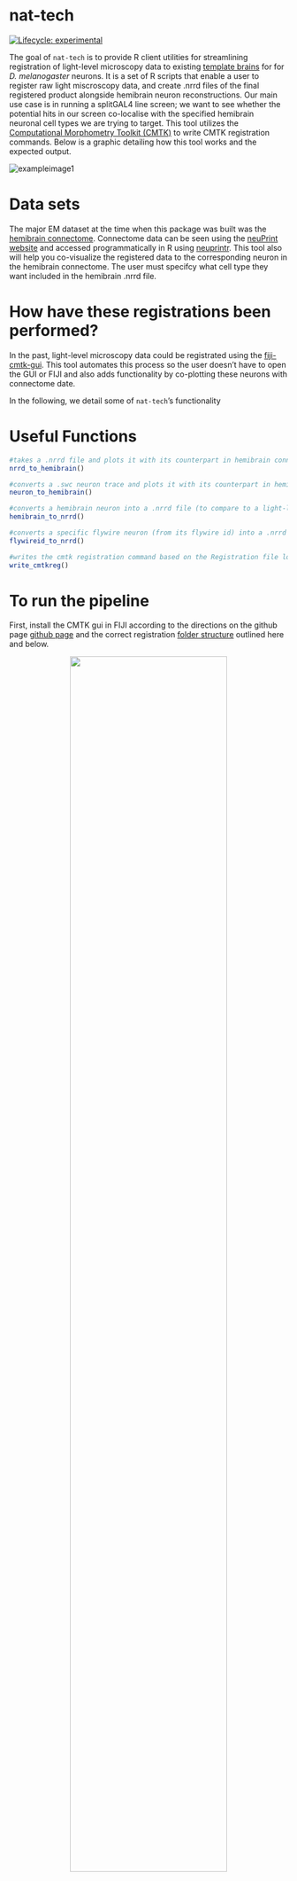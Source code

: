 
<!-- README.md is generated from README.Rmd. Please edit that file -->

# nat-tech

<!-- badges: start -->

[![Lifecycle:
experimental](https://img.shields.io/badge/lifecycle-experimental-orange.svg)](https://www.tidyverse.org/lifecycle/#experimental)

<!-- badges: end -->

The goal of `nat-tech` is to provide R client utilities for streamlining
registration of light-level microscopy data to existing [template
brains](https://www.janelia.org/open-science/jrc-2018-brain-templates)
for for *D. melanogaster* neurons. It is a set of R scripts that enable
a user to register raw light miscroscopy data, and create .nrrd files of
the final registered product alongside hemibrain neuron reconstructions.
Our main use case is in running a splitGAL4 line screen; we want to see
whether the potential hits in our screen co-localise with the specified
hemibrain neuronal cell types we are trying to target. This tool
utilizes the [Computational Morphometry Toolkit
(CMTK)](https://www.nitrc.org/projects/cmtk/) to write CMTK registration
commands. Below is a graphic detailing how this tool works and the
expected output.

![exampleimage1](inst/images/workflow4.png)

# Data sets

The major EM dataset at the time when this package was built was the
[hemibrain
connectome](https://www.janelia.org/project-team/flyem/hemibrain).
Connectome data can be seen using the [neuPrint
website](https://neuprint.janelia.org/help/videos?dataset=hemibrain) and
accessed programmatically in R using
[neuprintr](https://github.com/natverse/neuprintr). This tool also will
help you co-visualize the registered data to the corresponding neuron in
the hemibrain connectome. The user must specifcy what cell type they
want included in the hemibrain .nrrd file.

# How have these registrations been performed?

In the past, light-level microscopy data could be registrated using the
[fiji-cmtk-gui](https://github.com/jefferis/fiji-cmtk-gui). This tool
automates this process so the user doesn’t have to open the GUI or FIJI
and also adds functionality by co-plotting these neurons with connectome
date.

In the following, we detail some of `nat-tech`’s functionality

# Useful Functions

``` r
#takes a .nrrd file and plots it with its counterpart in hemibrain connectome
nrrd_to_hemibrain()

#converts a .swc neuron trace and plots it with its counterpart in hemibrain connectome
neuron_to_hemibrain()

#converts a hemibrain neuron into a .nrrd file (to compare to a light-level image image)
hemibrain_to_nrrd()

#converts a specific flywire neuron (from its flywire id) into a .nrrd file (to compare to a light-level image image)
flywireid_to_nrrd()

#writes the cmtk registration command based on the Registration file location
write_cmtkreg()
```

# To run the pipeline

First, install the CMTK gui in FIJI according to the directions on the
github page [github page](https://github.com/jefferis/fiji-cmtk-gui) and
the correct registration [folder
structure](http://flybrain.mrc-lmb.cam.ac.uk/dokuwiki/doku.php?id=warping_manual:registration_gui)
outlined here and below.

<center>

<img src="inst/images/folder_struct.png" width="75%" height="75%" />

</center>

Second, go to the `parameter.R` scripts. Edit the variables to folders
on your local machine. You will also need to edit the 3 lines at the top
of `pipeline.R` and the top line of `functions.R` where you will need to
change the paths so that the correct files are sourced correctly.

``` r
#this folder is where all of your registration files are, commonly on the desktop
registration_folder = "~/Desktop/Registration"

#this folder is the path where your unprocessed and processed .tif files will be 
data_folder = "~/Desktop/to_register"
raw_data = file.path(data_folder,"unprocessed")
processed_data = file.path(data_folder,"processed")
```

You will also need to edit the 3 lines at the top of `pipeline.R` and
the top line of `functions.R` where you will need to change the paths so
that the these files are sourced correctly. It should look something
like this.

``` r
# these are first 3 lines at the top of pipeline.R, this should be where you are storing this repository on your local machine
source("/Users/[insert user]/Documents/GitHub/nat-tech/R/parameters.R")
source("/Users/[insert user]/Documents/GitHub/nat-tech/R/startup/packages.R")
source("/Users/[insert user]/Documents/GitHub/nat-tech/R/startup/functions.R")
```

Third, save your 2 or 3 channel image as a .tif file (as shown below) in
the correct folder, this was specified in the step before. The way you
name this file is also important. The format for a split-gal4 line is
date_templatebrain_celltype_AD_GDBD_expnum or for a Gal4 line is
date_templatebrain_celltype_Gal4_expnum.

<center>

<img src="inst/images/example_lightlevel_image.png" width="50%" height="50%" />

</center>

That’s all you have to do! Below is code to run the pipeline in the
terminal

``` r
$ Rscript /Users/[user]/Documents/GitHub/nat-tech/R/pipeline.R
```

# Walkthrough of what’s happening

When you start the code, the next thing that will happen is that the
code will run a FIJI macro that splits your light level .tif into its
respective channels and names them according to the CMTK gui
requirements. Then, the program will create the CMTK command file and
run that to register and reformat your channels.

``` r
runMacro(macro = "R/macros/create_registration_images.ijm")
munger_name = write_cmtkreg()
system(paste0("sh ", munger_name))
```

This is what the reformatted channels should look like.
<center>

![regimages](inst/images/registered_images.png)

</center>

The next thing that will happen is that the code will get the specified
neuron from the hemibrain connectome and then register this to the
specified template brain and convert it into a .nrrd file.

``` r
hemibrain_to_nrrd()
```

This is what that process looks like
<center>

![regimages2](inst/images/hemibrain_to_nrrd.png)

</center>

Finally, the code will run two FIJI macros to combine your reformatted
images with the specified neuron from the hemibrain that got converted
into a .nrrd file and to create a max z projection of that image.

``` r
runMacro(macro = "R/macros/create_composite.ijm")
runMacro(macro = "R/macros/create_max_projection.ijm")
```

It should look like this

<center>

![regimages](inst/images/example_registered_overlayed_image.png)

</center>

# Things to note

The registration and reformatting process can take a while so you can
adjust the number of needed cores in the CMTK command. Below is the line
of code you need to edit change in the functions.R script. The part you
need to edit is the “-T 4” part where the number is the number of cores.
You can use the max number your computer has or as many as you need.

``` r

sprintf(\"/Applications/Fiji.app/bin/cmtk/munger\" -b \"/Applications/Fiji.app/bin/cmtk\" -a -w -r 0102  -X 26 -C 8 -G 80 -R 4 -A \"--accuracy 0.4\" -W \"--accuracy 0.4\"  -T 4 -s \"Refbrain/%s\" images/%s", template_path, folder)
```

# Acknowledgements

This package was created by Emily Kellogg and [Alexander Shakeel
Bates](https://scholar.google.com/citations?user=BOVTiXIAAAAJ&hl=en)
while in the group of [Dr. Rachel
Wilson](https://en.wikipedia.org/wiki/Rachel_Wilson_(neurobiologist)).

**Kellogg E and Bates AS** (2022). *nat-tech* **R project** version
0.1.0. <https://github.com/wilson-lab/nat-tech>

# References

- **The hemibrain connectome (hemibrain:v1.2.1)**: Scheffer, L.K., Xu,
  C.S., Januszewski, M., Lu, Z., Takemura, S.-Y., Hayworth, K.J., Huang,
  G.B., Shinomiya, K., Maitlin-Shepard, J., Berg, S., et al. (2020). A
  connectome and analysis of the adult *Drosophila* central brain.
  Elife 9. [doi:
  https://doi.org/10.7554/eLife.57443](https://doi.org/10.7554/eLife.57443)

- **JRC2018F brain and VNC templates**: Bogovic, J.A., Otsuna, H.,
  Heinrich, L., Ito, M., Jeter, J., Meissner, G.W., Nern, A., Colonell,
  J., Malkesman, O., Ito, K., et al. (2018). An unbiased template of the
  Drosophila brain and ventral nerve cord. bioRxiv. [doi:
  https://doi.org/10.1101/376384](https://doi.org/10.1101/376384)

- **Computational Morphometry Toolkit (CMTK)**: Rohlfing T, Maurer CR
  Jr. Nonrigid image registration in shared-memory multiprocessor
  environments with application to brains, breasts, and bees. IEEE Trans
  Inf Technol Biomed. 2003 Mar;7(1):16-25. [doi:
  10.1109/titb.2003.808506](10.1109/titb.2003.808506)

- **FIJI**: Schindelin, J., Arganda-Carreras, I., Frise, E., Kaynig, V.,
  Longair, M., Pietzsch, T., … Cardona, A. (2012). Fiji: an open-source
  platform for biological-image analysis. Nature Methods, 9(7), 676–682.
  <doi:10.1038/nmeth.2019>

- **fiji-cmtk-gui**: Kohl J, Ostrovsky AD, Frechter S, Jefferis GS. A
  bidirectional circuit switch reroutes pheromone signals in male and
  female brains. Cell. 2013 Dec 19;155(7):1610-23. [doi:
  10.1016/j.cell.2013.11.025.](10.1016/j.cell.2013.11.025) PMID:
  24360281; PMCID: PMC3898676.

- **The natverse**: Bates, A.S., Manton, J.D., Jagannathan, S.R., Costa,
  M., Schlegel, P., Rohlfing, T., Jefferis, G.(2020) The natverse, a
  versatile toolbox for combining and analysing neuroanatomical data
  eLife 9:e53350. [doi:
  https://doi.org/10.7554/eLife.53350](https://doi.org/10.7554/eLife.53350)
  )

- **FlyWire**: Dorkenwald, S., McKellar, C.E., Macrina, T. et
  al. FlyWire: online community for whole-brain connectomics. Nat
  Methods 19, 119–128 (2022).[doi:
  https://doi.org/10.1038/s41592-021-01330-0](https://doi.org/10.1038/s41592-021-01330-0)
